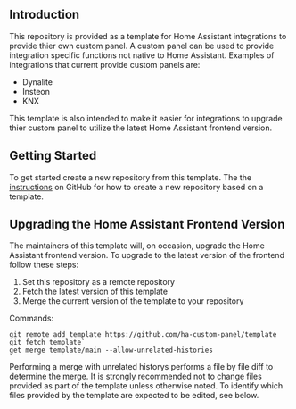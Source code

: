 ## Introduction

This repository is provided as a template for Home Assistant integrations to provide thier own custom panel. 
A custom panel can be used to provide integration specific functions not native to Home Assistant. Examples of integrations
that current provide custom panels are:
 - Dynalite
 - Insteon
 - KNX

 This template is also intended to make it easier for integrations to upgrade thier custom panel to utilize the latest Home Assistant frontend
 version.

## Getting Started

To get started create a new repository from this template.  The the [instructions] on GitHub for how to create a new repository based
on a template.

[instructions]: https://docs.github.com/en/repositories/creating-and-managing-repositories/creating-a-repository-from-a-template

## Upgrading the Home Assistant Frontend Version

The maintainers of this template will, on occasion, upgrade the Home Assistant frontend version. To upgrade to the latest version of the frontend
follow these steps:

1. Set this repository as a remote repository
2. Fetch the latest version of this template
3. Merge the current version of the template to your repository

Commands:
```
git remote add template https://github.com/ha-custom-panel/template
git fetch template`
get merge template/main --allow-unrelated-histories
```

Performing a merge with unrelated historys performs a file by file diff to determine the merge. It is strongly recommended not to change files 
provided as part of the template unless otherwise noted. To identify which files provided by the template are expected to be edited, see <some section> below.